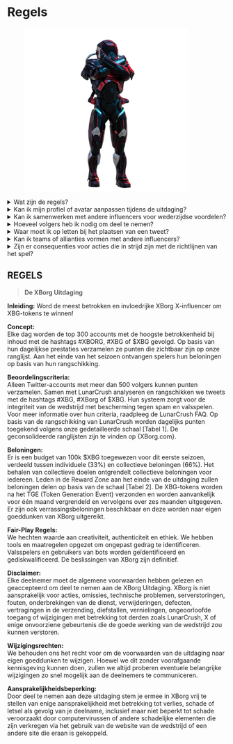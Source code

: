 # Regels

<figure><img src="../../.gitbook/assets/Prometheus.png" alt="" width="375"><figcaption></figcaption></figure>

<details>

<summary>Wat zijn de regels?</summary>

Gelieve naar beneden te scrollen voor de regels. Houd er rekening mee dat deze worden aangevuld met de Algemene Voorwaarden waarmee elke deelnemer akkoord gaat.

</details>

<details>

<summary>Kan ik mijn profiel of avatar aanpassen tijdens de uitdaging?</summary>

Het aanpassen van je profiel of avatar op XBorg.gg of Twitter tijdens het spel heeft geen invloed op de verzamelde gegevens via LunarCrush. De gegevens zijn gekoppeld aan je Twitter-handle en niet aan je profielfoto.

</details>

<details>

<summary>Kan ik samenwerken met andere influencers voor wederzijdse voordelen?</summary>

Absoluut, samenwerken met andere influencers kan de betrokkenheid bij je tweets aanzienlijk vergroten en de zichtbaarheid van ons project vergroten. Zolang deze samenwerkingen voldoen aan de richtlijnen, worden ze aangemoedigd.

</details>

<details>

<summary>Hoeveel volgers heb ik nodig om deel te nemen?</summary>

De uitdaging staat open voor iedereen, maar je punten worden alleen geteld als je minimaal 500 Twitter-volgers hebt.

</details>

<details>

<summary>Waar moet ik op letten bij het plaatsen van een tweet?</summary>

Verschillende factoren worden in aanmerking genomen om spam te identificeren: herhaalde woorden, irrelevante hashtags en verboden termen zoals "Giveaways", "Airdrops" en "Sweepstakes". Voor meer informatie, bezoek: [https://lunarcrush.com/faq/how-does-lunarcrush-recognize-spam](https://lunarcrush.com/faq/how-does-lunarcrush-recognize-spam)

</details>

<details>

<summary>Kan ik teams of allianties vormen met andere influencers?</summary>

Absoluut, samenwerken met andere influencers kan de betrokkenheid bij je tweets aanzienlijk vergroten en de zichtbaarheid van ons project vergroten. Zolang deze samenwerkingen voldoen aan de richtlijnen, worden ze aangemoedigd.

</details>

<details>

<summary>Zijn er consequenties voor acties die in strijd zijn met de richtlijnen van het spel?</summary>

LunarCrush heeft geautomatiseerde systemen om verschillende vormen van wangedrag te detecteren. Bij detectie zal LunarCrush je niet langer erkennen als een influencer, wat resulteert in het stopzetten van het verzamelen van punten. Indien nodig kun je ook gediskwalificeerd worden voor de wedstrijd, waardoor je niet in aanmerking komt om beloningen te claimen.

</details>



## **REGELS**

> **De XBorg Uitdaging**

**Inleiding:** Word de meest betrokken en invloedrijke XBorg X-influencer om XBG-tokens te winnen!&#x20;

**Concept:** \
Elke dag worden de top 300 accounts met de hoogste betrokkenheid bij inhoud met de hashtags #XBORG, #XBG of $XBG gevolgd. Op basis van hun dagelijkse prestaties verzamelen ze punten die zichtbaar zijn op onze ranglijst. Aan het einde van het seizoen ontvangen spelers hun beloningen op basis van hun rangschikking.&#x20;

**Beoordelingscriteria:** \
Alleen Twitter-accounts met meer dan 500 volgers kunnen punten verzamelen. Samen met LunarCrush analyseren en rangschikken we tweets met de hashtags #XBG, #XBorg of $XBG. Hun systeem zorgt voor de integriteit van de wedstrijd met bescherming tegen spam en valsspelen. Voor meer informatie over hun criteria, raadpleeg de LunarCrush FAQ. Op basis van de rangschikking van LunarCrush worden dagelijks punten toegekend volgens onze gedetailleerde schaal \[Tabel 1]. De geconsolideerde ranglijsten zijn te vinden op {XBorg.com}.&#x20;

**Beloningen:** \
Er is een budget van 100k $XBG toegewezen voor dit eerste seizoen, verdeeld tussen individuele (33%) en collectieve beloningen (66%). Het behalen van collectieve doelen ontgrendelt collectieve beloningen voor iedereen. Leden in de Reward Zone aan het einde van de uitdaging zullen beloningen delen op basis van de schaal \[Tabel 2]. De XBG-tokens worden na het TGE (Token Generation Event) verzonden en worden aanvankelijk voor één maand vergrendeld en vervolgens over zes maanden uitgegeven. Er zijn ook verrassingsbeloningen beschikbaar en deze worden naar eigen goeddunken van XBorg uitgereikt.&#x20;

**Fair-Play Regels:** \
We hechten waarde aan creativiteit, authenticiteit en ethiek. We hebben tools en maatregelen opgezet om ongepast gedrag te identificeren. Valsspelers en gebruikers van bots worden geïdentificeerd en gediskwalificeerd. De beslissingen van XBorg zijn definitief.&#x20;

**Disclaimer:** \
Elke deelnemer moet de algemene voorwaarden hebben gelezen en geaccepteerd om deel te nemen aan de XBorg Uitdaging. XBorg is niet aansprakelijk voor acties, omissies, technische problemen, serverstoringen, fouten, onderbrekingen van de dienst, verwijderingen, defecten, vertragingen in de verzending, diefstallen, vernielingen, ongeoorloofde toegang of wijzigingen met betrekking tot derden zoals LunarCrush, X of enige onvoorziene gebeurtenis die de goede werking van de wedstrijd zou kunnen verstoren.&#x20;

**Wijzigingsrechten:** \
We behouden ons het recht voor om de voorwaarden van de uitdaging naar eigen goeddunken te wijzigen. Hoewel we dit zonder voorafgaande kennisgeving kunnen doen, zullen we altijd proberen eventuele belangrijke wijzigingen zo snel mogelijk aan de deelnemers te communiceren.&#x20;

**Aansprakelijkheidsbeperking:** \
Door deel te nemen aan deze uitdaging stem je ermee in XBorg vrij te stellen van enige aansprakelijkheid met betrekking tot verlies, schade of letsel als gevolg van je deelname, inclusief maar niet beperkt tot schade veroorzaakt door computervirussen of andere schadelijke elementen die zijn verkregen via het gebruik van de website van de wedstrijd of een andere site die eraan is gekoppeld.